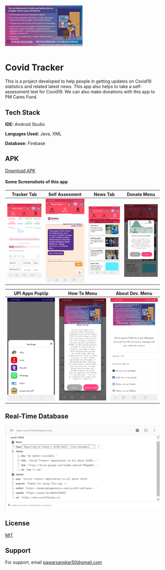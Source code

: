 
<div style="width:100%">
	<div style="width:50%; display:inline-block">
		<p align="center">
         <img align="center" src="https://github.com/sanskarpawar/CovidTracker_SelfAssesment_Firebase/blob/master/Screenshots/infoimp5.jpg?raw=true"/>
		</p>	
	</div>	
</div>

    
# Covid Tracker

This is a project developed to help people in getting updates on Covid19 statistics and related latest news. This app also helps to take a self-assessment test for Covid19. We can also make donations with this app to PM Cares Fund. 



## Tech Stack

**IDE:** Android Studio

**Languges Used:** Java, XML

**Database:** Firebase

## APK
  [Download APK](https://github.com/sanskarpawar/CovidTracker_SelfAssesment_Firebase/raw/master/Screenshots/Covid_Tracker.apk)
  
#### Some Screenshots of this app


 Tracker Tab                               | Self Assesment                                        | News Tab 			                    | Donate Menu 
:------------------------------------------:|:-------------------------------------------:|:-----------------------------------------------:|:----------------------------------------:
 <img src="Screenshots/Tracker%201.png" width="200"> | <img src="Screenshots/Self%20Ass2.png" width="200">  |<img src="Screenshots/News3.png" width="200">|<img src="Screenshots/Donate4.png" width="200">

 UPI Apps PopUp                           | How To Menu                             | About Dev. Menu                       |
:-----------------------------------------:|:--------------------------------------------:|:-----------------------------------------------:|
 <img src="Screenshots/UPI5.png" width="200">| <img src="Screenshots/HowTo7.png" width="200">|<img src="Screenshots/about6.png" width="200">|
 

 ## Real-Time Database

 ![name](https://github.com/sanskarpawar/CovidTracker_SelfAssesment_Firebase/blob/master/Screenshots/FirebaseSS.PNG?raw=true)
 
## License

[MIT](https://choosealicense.com/licenses/mit/)

## Support

For support, email pawarsanskar50@gmail.com 
 
 
 
 
 
 
 
 
 
 
 
 
 
 
 
 
